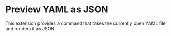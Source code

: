 # Preview YAML as JSON

This extension provides a command that takes the currently open YAML file and renders it as JSON
